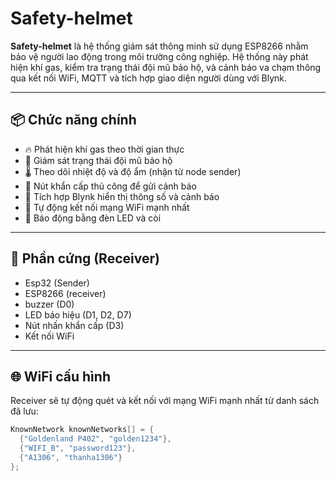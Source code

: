 # Safety-helmet

**Safety-helmet** là hệ thống giám sát thông minh sử dụng ESP8266 nhằm bảo vệ người lao động trong môi trường công nghiệp. Hệ thống này phát hiện khí gas, kiểm tra trạng thái đội mũ bảo hộ, và cảnh báo va chạm thông qua kết nối WiFi, MQTT và tích hợp giao diện người dùng với Blynk.

---

## 📦 Chức năng chính

- 🔥 Phát hiện khí gas theo thời gian thực
- 🧠 Giám sát trạng thái đội mũ bảo hộ
- 🌡️ Theo dõi nhiệt độ và độ ẩm (nhận từ node sender)
- 🛑 Nút khẩn cấp thủ công để gửi cảnh báo
- 📲 Tích hợp Blynk hiển thị thông số và cảnh báo
- 📡 Tự động kết nối mạng WiFi mạnh nhất
- 🔔 Báo động bằng đèn LED và còi

---

## 🧰 Phần cứng (Receiver)

- Esp32 (Sender)
- ESP8266 (receiver)
- buzzer (D0)
- LED báo hiệu (D1, D2, D7)
- Nút nhấn khẩn cấp (D3)
- Kết nối WiFi

---

## 🌐 WiFi cấu hình

Receiver sẽ tự động quét và kết nối với mạng WiFi mạnh nhất từ danh sách đã lưu:

```cpp
KnownNetwork knownNetworks[] = {
  {"Goldenland P402", "golden1234"},
  {"WIFI_B", "password123"},
  {"A1306", "thanha1306"}
};
